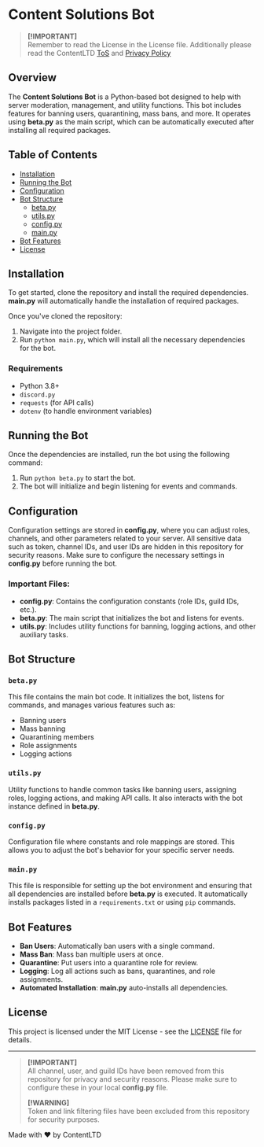 # Content Solutions Bot
>
> **[!IMPORTANT]**\
> Remember to read the License in the License file. Additionally please read the ContentLTD [ToS](https://contentltd.net) and [Privacy Policy](https://contentltd.net/privacy)
>
> 
## Overview
The **Content Solutions Bot** is a Python-based bot designed to help with server moderation, management, and utility functions. This bot includes features for banning users, quarantining, mass bans, and more. It operates using **beta.py** as the main script, which can be automatically executed after installing all required packages.

## Table of Contents
- [Installation](#installation)
- [Running the Bot](#running-the-bot)
- [Configuration](#configuration)
- [Bot Structure](#bot-structure)
  - [beta.py](#betapy)
  - [utils.py](#utilspy)
  - [config.py](#configpy)
  - [main.py](#mainpy)
- [Bot Features](#bot-features)
- [License](#license)

## Installation

To get started, clone the repository and install the required dependencies. **main.py** will automatically handle the installation of required packages.

Once you've cloned the repository:

1. Navigate into the project folder.
2. Run `python main.py`, which will install all the necessary dependencies for the bot.

### Requirements
- Python 3.8+
- `discord.py`
- `requests` (for API calls)
- `dotenv` (to handle environment variables)

## Running the Bot

Once the dependencies are installed, run the bot using the following command:

1. Run `python beta.py` to start the bot.
2. The bot will initialize and begin listening for events and commands.

## Configuration

Configuration settings are stored in **config.py**, where you can adjust roles, channels, and other parameters related to your server. All sensitive data such as token, channel IDs, and user IDs are hidden in this repository for security reasons. Make sure to configure the necessary settings in **config.py** before running the bot.

### Important Files:
- **config.py**: Contains the configuration constants (role IDs, guild IDs, etc.).
- **beta.py**: The main script that initializes the bot and listens for events.
- **utils.py**: Includes utility functions for banning, logging actions, and other auxiliary tasks.

## Bot Structure

### `beta.py`
This file contains the main bot code. It initializes the bot, listens for commands, and manages various features such as:
- Banning users
- Mass banning
- Quarantining members
- Role assignments
- Logging actions

### `utils.py`
Utility functions to handle common tasks like banning users, assigning roles, logging actions, and making API calls. It also interacts with the bot instance defined in **beta.py**.

### `config.py`
Configuration file where constants and role mappings are stored. This allows you to adjust the bot's behavior for your specific server needs.

### `main.py`
This file is responsible for setting up the bot environment and ensuring that all dependencies are installed before **beta.py** is executed. It automatically installs packages listed in a `requirements.txt` or using `pip` commands.

## Bot Features

- **Ban Users**: Automatically ban users with a single command.
- **Mass Ban**: Mass ban multiple users at once.
- **Quarantine**: Put users into a quarantine role for review.
- **Logging**: Log all actions such as bans, quarantines, and role assignments.
- **Automated Installation**: **main.py** auto-installs all dependencies.

## License

This project is licensed under the MIT License - see the [LICENSE](LICENSE) file for details.

---

> **[!IMPORTANT]**\
> All channel, user, and guild IDs have been removed from this repository for privacy and security reasons. Please make sure to configure these in your local **config.py** file.
>
> **[!WARNING]**\
> Token and link filtering files have been excluded from this repository for security purposes.

Made with ❤️ by ContentLTD
